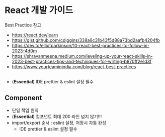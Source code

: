# React 개발 가이드
Best Practice 참고
* https://react.dev/learn
* https://gist.github.com/cdiggins/338a6c31b43f5d88a73bd2aafb4204fb
* https://dev.to/elliotparkinson/10-react-best-practices-to-follow-in-2023-4d0m
* https://shravanmeena.medium.com/leveling-up-your-react-skills-in-2023-best-practices-tips-and-techniques-for-writing-b870ff2e1d3f
* https://www.yourteaminindia.com/blog/react-best-practices

##
* (**Essential**) IDE prettier & eslint 설정 필수

## Component 
* 단일 책임 원칙
* (**Essential**) 컴포넌트 최대 200 라인 넘지 않기!!!
* import/export 순서 : eslint 설정, 저장시 자동 완성
  * IDE prettier & eslint 설정 필수

